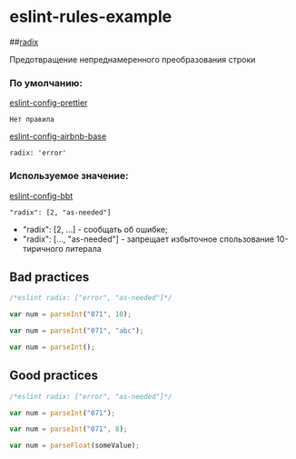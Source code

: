 # eslint-rules-example

##[radix](https://eslint.org/docs/rules/radix)

Предотвращение непреднамеренного преобразования строки

### По умолчанию:
[eslint-config-prettier](https://github.com/prettier/eslint-config-prettier/)
```eslint
Нет правила
```
[eslint-config-airbnb-base](https://github.com/airbnb/javascript/blob/8e29a161f91cb0e190ebe3f955073f3c16894d9f/packages/eslint-config-airbnb-base/rules/best-practices.js)
```eslint
radix: 'error'
```
### Используемое значение:
[eslint-config-bbt](https://github.com/blackbird-team/eslint-config-bbt)

```eslint
"radix": [2, "as-needed"]
```
- "radix": [2, ...] - сообщать об ошибке;
- "radix": [..., "as-needed"] - запрещает избыточное спользование 10-тиричного литерала

## Bad practices
```javascript
/*eslint radix: ["error", "as-needed"]*/

var num = parseInt("071", 10);

var num = parseInt("071", "abc");

var num = parseInt();
```

## Good practices
```javascript
/*eslint radix: ["error", "as-needed"]*/

var num = parseInt("071");

var num = parseInt("071", 8);

var num = parseFloat(someValue);
```